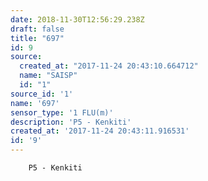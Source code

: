 ```yaml
---
date: 2018-11-30T12:56:29.238Z
draft: false
title: "697"
id: 9
source:
  created_at: "2017-11-24 20:43:10.664712"
  name: "SAISP"
  id: "1"
source_id: '1'
name: '697'
sensor_type: '1 FLU(m)'
description: 'P5 - Kenkiti'
created_at: '2017-11-24 20:43:11.916531'
id: '9'
---
```

		P5 - Kenkiti
